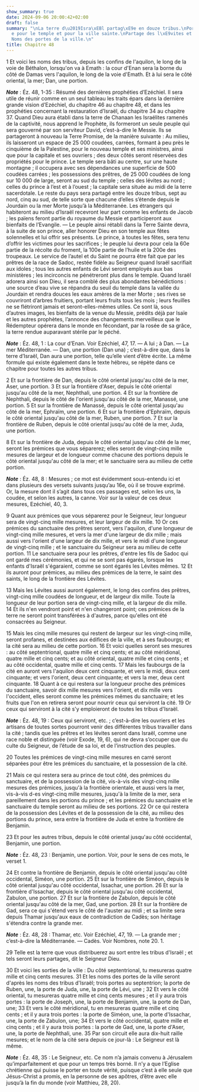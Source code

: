 ```yaml
---
show_summary: true
date: 2024-09-06 20:00:42+02:00
draft: false
summary: "\nLa terre d\u2019Isra\xEBl partag\xE9e en douze tribus.\nPortion consacr\xE9\
  e pour le temple et pour la ville sainte.\nPartage des l\xE9vites et du prince.\n\
  Noms des portes de la ville.\n"
title: Chapitre 48
---
```





1 Et voici les noms des tribus, depuis les confins de l'aquilon, le long de la voie de Béthalon, lorsqu'on va à Emath : la cour d'Enan sera la borne du côté de Damas vers l'aquilon, le long de la voie d'Emath. Et à lui sera le côté oriental, la mer; Dan, une portion.

***Note*** :  Éz. 48, 1-35 : Résumé des dernières prophéties d’Ezéchiel. Il sera utile de réunir comme en un seul tableau les traits épars dans la dernière grande vision d’Ezéchiel, du chapitre 46 au chapitre 48, et dans les prophéties concernant la restauration d’Israël, du chapitre 34 au chapitre 37. Quand Dieu aura établi dans la terre de Chanaan les Israélites ramenés de la captivité, nous apprend le Prophète, ils formeront un seule peuple qui sera gouverné par son serviteur David, c’est-à-dire le Messie. Ils se partageront à nouveau la Terre Promise, de la manière suivante : Au milieu, ils laisseront un espace de 25 000 coudées, carrées, formant à peu près le cinquième de la Palestine, pour le nouveau temple et ses ministres, ainsi que pour la capitale et ses ouvriers ; des deux côtés seront réservées des propriétés pour le prince. Le temple sera bâti au centre, sur une haute montagne ; il occupera avec ses dépendances une superficie de 500 coudées carrées ; les possessions des prêtres, de 25 000 coudées de long
sur 10 000 de large, seront au sud du temple ; celles des lévites au nord ; celles du prince à l’est et à l’ouest ; la capitale sera située au midi de la terre sacerdotale. Le reste du pays sera partagé entre les douze tribus, sept au nord, cinq au sud, de telle sorte que chacune d’elles s’étende depuis le Jourdain ou la mer Morte jusqu’à la Méditerranée. Les étrangers qui habiteront au milieu d’Israël recevront leur part comme les enfants de Jacob ; les païens feront partie du royaume du Messie et participeront aux bienfaits de l’Evangile. ― Le peuple ainsi rétabli dans la Terre Sainte devra, à la suite de son prince, aller honorer Dieu en son temple aux fêtes solennelles et lui offrir ses présents. Le prince, à toutes les fêtes, sera tenu d’offrir les victimes pour les sacrifices ; le peuple lui devra pour cela la 60e partie de la récolte du froment, la 100e partie de l’huile et la 200e des troupeaux. Le service de l’autel et du Saint ne pourra être fait que par les prêtres de la race de Sadoc, restée
fidèle au Seigneur quand Israël sacrifiait aux idoles ; tous les autres enfants de Lévi seront employés aux bas ministères ; les incirconcis ne pénétreront plus dans le temple. Quand Israël adorera ainsi son Dieu, il sera comblé des plus abondantes bénédictions : une source d’eau vive se répandra du seuil du temple dans la vallée du Jourdain et rendra douces les eaux amères de la mer Morte ; ses rives se couvriront d’arbres fruitiers, portant leurs fruits tous les mois ; leurs feuilles ne se flétriront jamais et seront-elles-mêmes utiles. Ce sont là, sous d’autres images, les bienfaits de la venue du Messie, prédits déjà par Isaïe et les autres prophètes, l’annonce des changements merveilleux que le Rédempteur opérera dans le monde en fécondant, par la rosée de sa grâce, la terre rendue auparavant stérile par le péché.

***Note*** :  Éz. 48, 1 : La cour d’Enan. Voir Ezéchiel, 47, 17. ― A lui ; à Dan. ― La mer Méditerranée. ― Dan, une portion (Dan una) ; c’est-à-dire que, dans la terre d’Israël, Dan aura une portion, telle qu’elle vient d’être écrite. La même formule qui existe également dans le texte hébreu, se répète dans ce chapitre pour toutes les autres tribus.

2 Et sur la frontière de Dan, depuis le côté oriental jusqu'au côté de la mer, Aser, une portion. 3 Et sur la frontière d'Aser, depuis le côté oriental jusqu'au côté de la mer, Nephthali, une portion. 4 Et sur la frontière de Nephthali, depuis le côté de l'orient jusqu'au côté de la mer, Manassé, une portion. 5 Et sur la frontière de Manassé, depuis le côté oriental jusqu'au côté de la mer, Ephraïm, une portion. 6 Et sur la frontière d'Ephraïm, depuis le côté oriental jusqu'au côté de la mer, Ruben, une portion. 7 Et sur la frontière de Ruben, depuis le côté oriental jusqu'au côté de la mer, Juda, une portion.


8 Et sur la frontière de Juda, depuis le côté oriental jusqu'au côté de la mer, seront les prémices que vous séparerez; elles seront de vingt-cinq mille mesures de largeur et de longueur comme chacune des portions depuis le côté oriental jusqu'au côté de la mer; et le sanctuaire sera au milieu de cette portion.

***Note*** :  Éz. 48, 8 : Mesures ; ce mot est évidemment sous-entendu ici et dans plusieurs des versets suivants jusqu’au 16e, où il se trouve exprimé. Or, la mesure dont il s’agit dans tous ces passages est, selon les uns, la coudée, et selon les autres, la canne. Voir sur la valeur de ces deux mesures, Ezéchiel, 40, 3.

9 Quant aux prémices que vous séparerez pour le Seigneur, leur longueur sera de vingt-cinq mille mesures, et leur largeur de dix mille. 10 Or ces prémices du sanctuaire des prêtres seront, vers l'aquilon, d'une longueur de vingt-cinq mille mesures, et vers la mer d'une largeur de dix mille ; mais aussi vers l'orient d'une largeur de dix mille, et vers le midi d'une longueur de vingt-cinq mille ; et le sanctuaire du Seigneur sera au milieu de cette portion. 11 Le sanctuaire sera pour les prêtres, d'entre les fils de Sadoc qui ont gardé mes cérémonies, et qui ne se sont pas égarés, lorsque les enfants d'Israël s'égaraient, comme se sont égarés les Lévites mêmes. 12 Et ils auront pour prémices, au milieu des prémices de la terre, le saint des saints, le long de la frontière des Lévites.


13 Mais les Lévites aussi auront également, le long des confins des prêtres, vingt-cinq mille coudées de longueur, et de largeur dix mille. Toute la longueur de leur portion sera de vingt-cinq mille, et la largeur de dix mille. 14 Et ils n'en vendront point et n'en changeront point; ces prémices de la terre ne seront point transférées à d'autres, parce qu'elles ont été consacrées au Seigneur.


15 Mais les cinq mille mesures qui restent de largeur sur les vingt-cinq mille, seront profanes, et destinées aux édifices de la ville, et à ses faubourgs; et la cité sera au milieu de cette portion. 16 Et voici quelles seront ses mesures : au côté septentrional, quatre mille et cinq cents; et au côté méridional, quatre mille et cinq cents; et au côté oriental, quatre mille et cinq cents ; et au côté occidental, quatre mille et cinq cents. 17 Mais les faubourgs de la cité en auront vers l'aquilon deux cent cinquante, et vers le midi, deux cent cinquante; et vers l'orient, deux cent cinquante; et vers la mer, deux cent cinquante. 18 Quant à ce qui restera sur la longueur proche des prémices du sanctuaire, savoir dix mille mesures vers l'orient, et dix mille vers l'occident, elles seront comme les prémices mêmes du sanctuaire; et les fruits que l'on en retirera seront pour nourrir ceux qui serviront la cité. 19 Or ceux qui serviront à la cité s'y emploieront de toutes les tribus d'Israël.

***Note*** :  Éz. 48, 19 : Ceux qui serviront, etc. ; c’est-à-dire les ouvriers et les artisans de toutes sortes pourront venir des différentes tribus travailler dans la cité ; tandis que les prêtres et les lévites seront dans Israël, comme une race noble et distinguée (voir Exode, 19, 6), qui ne devra s’occuper que du culte du Seigneur, de l’étude de sa loi, et de l’instruction des peuples.

20 Toutes les prémices de vingt-cinq mille mesures en carré seront séparées pour être les prémices du sanctuaire, et la possession de la cité.


21 Mais ce qui restera sera au prince de tout côté, des prémices du sanctuaire, et de la possession de la cité, vis-à-vis des vingt-cinq mille mesures des prémices, jusqu'à la frontière orientale, et aussi vers la mer, vis-à-vis d-es vingt-cinq mille mesures, jusqu'à la limite de la mer, sera pareillement dans les portions du prince ; et les prémices du sanctuaire et le sanctuaire du temple seront au milieu de ses portions. 22 Or ce qui restera de la possession des Lévites et de la possession de la cité, au milieu des portions du prince, sera entre la frontière de Juda et entre la frontière de Benjamin.


23 Et pour les autres tribus, depuis le côté oriental jusqu'au côté occidental, Benjamin, une portion.

***Note*** :  Éz. 48, 23 : Benjamin, une portion. Voir, pour le sens de ces mots, le verset 1.

24 Et contre la frontière de Benjamin, depuis le côté oriental jusqu'au côté occidental, Siméon, une portion. 25 Et sur la frontière de Siméon, depuis le côté oriental jusqu'au côté occidental, Issachar, une portion. 26 Et sur la frontière d'Issachar, depuis le côté oriental jusqu'au côté occidental, Zabulon, une portion. 27 Et sur la frontière de Zabulon, depuis le côté oriental jusqu'au côté de la mer, Gad, une portion. 28 Et sur la frontière de Gad, sera ce qui s'étend vers le côté de l'auster au midi ; et sa limite sera depuis Thamar jusqu'aux eaux de contradiction de Cadès; son héritage s'étendra contre la grande mer.

***Note*** :  Éz. 48, 28 : Thamar, etc. Voir Ezéchiel, 47, 19. ― La grande mer ; c’est-à-dire la Méditerranée. ― Cadès. Voir Nombres, note 20. 1.


29 Telle est la terre que vous distribuerez au sort entre les tribus d'Israël ; et tels seront leurs partages, dit le Seigneur Dieu.


30 Et voici les sorties de la ville : Du côté septentrional, tu mesureras quatre mille et cinq cents mesures. 31 Et les noms des portes de la ville seront d'après les noms des tribus d'Israël; trois portes au septentrion; la porte de Ruben, une, la porte de Juda, une, la porte de Lévi, une ; 32 Et vers le côté oriental, tu mesureras quatre mille et cinq cents mesures ; et il y aura trois portes : la porte de Joseph, une, la porte de Benjamin, une, la porte de Dan, une; 33 Et vers le côté méridional, tu en mesureras quatre mille et cinq cents ; et il y aura trois portes : la porte de Siméon, une, la porte d'Issachar, une, la porte de Zabulon, une; 34 Et vers le côté occidental, quatre mille et cinq cents ; et il y aura trois portes : la porte de Gad, une, la porte d'Aser, une, la porte de Nephthali, une. 35 Par son circuit elle aura dix-huit raille mesures; et le nom de la cité sera depuis ce jour-là : Le Seigneur est là même.

***Note*** :  Éz. 48, 35 : Le Seigneur, etc. Ce nom n’a jamais convenu à Jérusalem qu’imparfaitement et que pour un temps très borné. Il n’y a que l’Eglise chrétienne qui puisse le porter en toute vérité, puisque c’est à elle seule que Jésus-Christ a promis, en la personne de ses apôtres, d’être avec elle jusqu’à la fin du monde (voir Matthieu, 28, 20).
